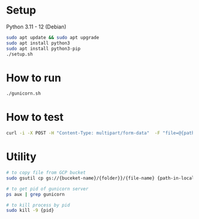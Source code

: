# Setup

Python 3.11 - 12 (Debian)

```bash
sudo apt update && sudo apt upgrade
sudo apt install python3
sudo apt install python3-pip
./setup.sh
```

# How to run

```bash
./gunicorn.sh
```

# How to test

```bash
curl -i -X POST -H "Content-Type: multipart/form-data"  -F "file=@{path-to-image}" localhost:5000/api/predict
```

# Utility

```bash
# to copy file from GCP bucket
sudo gsutil cp gs://{buceket-name}/{folder}}/{file-name} {path-in-local}

# to get pid of gunicorn server
ps aux | grep gunicorn

# to kill process by pid
sudo kill -9 {pid}
```

